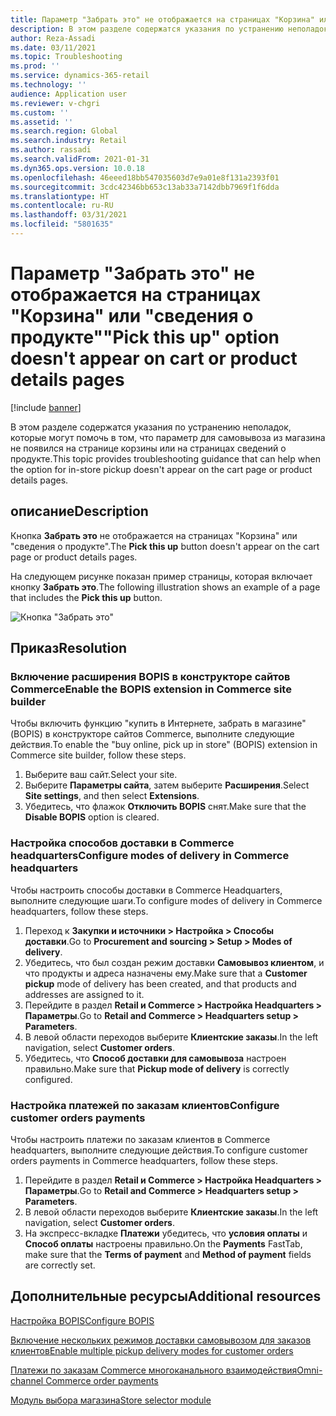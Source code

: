 ```yaml
---
title: Параметр "Забрать это" не отображается на страницах "Корзина" или "сведения о продукте"
description: В этом разделе содержатся указания по устранению неполадок, которые могут помочь в том, что параметр для самовывоза из магазина не появился на странице корзины или на страницах сведений о продукте.
author: Reza-Assadi
ms.date: 03/11/2021
ms.topic: Troubleshooting
ms.prod: ''
ms.service: dynamics-365-retail
ms.technology: ''
audience: Application user
ms.reviewer: v-chgri
ms.custom: ''
ms.assetid: ''
ms.search.region: Global
ms.search.industry: Retail
ms.author: rassadi
ms.search.validFrom: 2021-01-31
ms.dyn365.ops.version: 10.0.18
ms.openlocfilehash: 46eeed18bb547035603d7e9a01e8f131a2393f01
ms.sourcegitcommit: 3cdc42346bb653c13ab33a7142dbb7969f1f6dda
ms.translationtype: HT
ms.contentlocale: ru-RU
ms.lasthandoff: 03/31/2021
ms.locfileid: "5801635"
---
```

# <a name="pick-this-up-option-doesnt-appear-on-cart-or-product-details-pages"></a><span data-ttu-id="eb946-103">Параметр "Забрать это" не отображается на страницах "Корзина" или "сведения о продукте"</span><span class="sxs-lookup"><span data-stu-id="eb946-103">"Pick this up" option doesn't appear on cart or product details pages</span></span>

[!include [banner](../../includes/banner.md)]

<span data-ttu-id="eb946-104">В этом разделе содержатся указания по устранению неполадок, которые могут помочь в том, что параметр для самовывоза из магазина не появился на странице корзины или на страницах сведений о продукте.</span><span class="sxs-lookup"><span data-stu-id="eb946-104">This topic provides troubleshooting guidance that can help when the option for in-store pickup doesn't appear on the cart page or product details pages.</span></span>

## <a name="description"></a><span data-ttu-id="eb946-105">описание</span><span class="sxs-lookup"><span data-stu-id="eb946-105">Description</span></span>

<span data-ttu-id="eb946-106">Кнопка **Забрать это** не отображается на страницах "Корзина" или "сведения о продукте".</span><span class="sxs-lookup"><span data-stu-id="eb946-106">The **Pick this up** button doesn't appear on the cart page or product details pages.</span></span>

<span data-ttu-id="eb946-107">На следующем рисунке показан пример страницы, которая включает кнопку **Забрать это**.</span><span class="sxs-lookup"><span data-stu-id="eb946-107">The following illustration shows an example of a page that includes the **Pick this up** button.</span></span>

![Кнопка "Забрать это"](media/pickup-button-missing.jpg)

## <a name="resolution"></a><span data-ttu-id="eb946-109">Приказ</span><span class="sxs-lookup"><span data-stu-id="eb946-109">Resolution</span></span>

### <a name="enable-the-bopis-extension-in-commerce-site-builder"></a><span data-ttu-id="eb946-110">Включение расширения BOPIS в конструкторе сайтов Commerce</span><span class="sxs-lookup"><span data-stu-id="eb946-110">Enable the BOPIS extension in Commerce site builder</span></span>

<span data-ttu-id="eb946-111">Чтобы включить функцию "купить в Интернете, забрать в магазине" (BOPIS) в конструкторе сайтов Commerce, выполните следующие действия.</span><span class="sxs-lookup"><span data-stu-id="eb946-111">To enable the "buy online, pick up in store" (BOPIS) extension in Commerce site builder, follow these steps.</span></span>

1. <span data-ttu-id="eb946-112">Выберите ваш сайт.</span><span class="sxs-lookup"><span data-stu-id="eb946-112">Select your site.</span></span>
1. <span data-ttu-id="eb946-113">Выберите **Параметры сайта**, затем выберите **Расширения**.</span><span class="sxs-lookup"><span data-stu-id="eb946-113">Select **Site settings**, and then select **Extensions**.</span></span>
1. <span data-ttu-id="eb946-114">Убедитесь, что флажок **Отключить BOPIS** снят.</span><span class="sxs-lookup"><span data-stu-id="eb946-114">Make sure that the **Disable BOPIS** option is cleared.</span></span>

### <a name="configure-modes-of-delivery-in-commerce-headquarters"></a><span data-ttu-id="eb946-115">Настройка способов доставки в Commerce headquarters</span><span class="sxs-lookup"><span data-stu-id="eb946-115">Configure modes of delivery in Commerce headquarters</span></span>

<span data-ttu-id="eb946-116">Чтобы настроить способы доставки в Commerce Headquarters, выполните следующие шаги.</span><span class="sxs-lookup"><span data-stu-id="eb946-116">To configure modes of delivery in Commerce headquarters, follow these steps.</span></span>

1. <span data-ttu-id="eb946-117">Переход к **Закупки и источники \> Настройка \> Способы доставки**.</span><span class="sxs-lookup"><span data-stu-id="eb946-117">Go to **Procurement and sourcing \> Setup \> Modes of delivery**.</span></span>
1. <span data-ttu-id="eb946-118">Убедитесь, что был создан режим доставки **Самовывоз клиентом**, и что продукты и адреса назначены ему.</span><span class="sxs-lookup"><span data-stu-id="eb946-118">Make sure that a **Customer pickup** mode of delivery has been created, and that products and addresses are assigned to it.</span></span>
1. <span data-ttu-id="eb946-119">Перейдите в раздел **Retail и Commerce \> Настройка Headquarters \> Параметры**.</span><span class="sxs-lookup"><span data-stu-id="eb946-119">Go to **Retail and Commerce \> Headquarters setup \> Parameters**.</span></span>
1. <span data-ttu-id="eb946-120">В левой области переходов выберите **Клиентские заказы**.</span><span class="sxs-lookup"><span data-stu-id="eb946-120">In the left navigation, select **Customer orders**.</span></span>
1. <span data-ttu-id="eb946-121">Убедитесь, что **Способ доставки для самовывоза** настроен правильно.</span><span class="sxs-lookup"><span data-stu-id="eb946-121">Make sure that **Pickup mode of delivery** is correctly configured.</span></span>

### <a name="configure-customer-orders-payments"></a><span data-ttu-id="eb946-122">Настройка платежей по заказам клиентов</span><span class="sxs-lookup"><span data-stu-id="eb946-122">Configure customer orders payments</span></span>

<span data-ttu-id="eb946-123">Чтобы настроить платежи по заказам клиентов в Commerce headquarters, выполните следующие действия.</span><span class="sxs-lookup"><span data-stu-id="eb946-123">To configure customer orders payments in Commerce headquarters, follow these steps.</span></span>

1. <span data-ttu-id="eb946-124">Перейдите в раздел **Retail и Commerce \> Настройка Headquarters \> Параметры**.</span><span class="sxs-lookup"><span data-stu-id="eb946-124">Go to **Retail and Commerce \> Headquarters setup \> Parameters**.</span></span>
1. <span data-ttu-id="eb946-125">В левой области переходов выберите **Клиентские заказы**.</span><span class="sxs-lookup"><span data-stu-id="eb946-125">In the left navigation, select **Customer orders**.</span></span>
1. <span data-ttu-id="eb946-126">На экспресс-вкладке **Платежи** убедитесь, что **условия оплаты** и **Способ оплаты** настроены правильно.</span><span class="sxs-lookup"><span data-stu-id="eb946-126">On the **Payments** FastTab, make sure that the **Terms of payment** and **Method of payment** fields are correctly set.</span></span>

## <a name="additional-resources"></a><span data-ttu-id="eb946-127">Дополнительные ресурсы</span><span class="sxs-lookup"><span data-stu-id="eb946-127">Additional resources</span></span>

[<span data-ttu-id="eb946-128">Настройка BOPIS</span><span class="sxs-lookup"><span data-stu-id="eb946-128">Configure BOPIS</span></span>](../cpe-bopis.md)

[<span data-ttu-id="eb946-129">Включение нескольких режимов доставки самовывозом для заказов клиентов</span><span class="sxs-lookup"><span data-stu-id="eb946-129">Enable multiple pickup delivery modes for customer orders</span></span>](../multiple-pickup-modes.md)

[<span data-ttu-id="eb946-130">Платежи по заказам Commerce многоканального взаимодействия</span><span class="sxs-lookup"><span data-stu-id="eb946-130">Omni-channel Commerce order payments</span></span>](../dev-itpro/commerce-payments.md)

[<span data-ttu-id="eb946-131">Модуль выбора магазина</span><span class="sxs-lookup"><span data-stu-id="eb946-131">Store selector module</span></span>](../store-selector.md)
